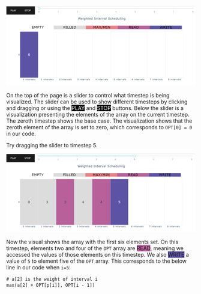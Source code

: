 

![initial view of Weighted Interval Scheduling window](images/dparray_empty.png)

On the top of the page is a slider to control what timestep is being visualized. The slider can be used to show different timesteps by clicking and dragging or using the <span style="color:white;background-color:black">PLAY</span> and <span style="color:white;background-color:black">STOP</span> buttons. Below the slider is a visualization presenting the elements of the array on the current timestep. The zeroth timestep shows the base case. The visualization shows that the zeroth element of the array is set to zero, which corresponds to `OPT[0] = 0` in our code.

Try dragging the slider to timestep 5.

![Weighted Interval Scheduling window at timstep 5](images/dparray_partial.png)

Now the visual shows the array with the first six elements set. On this timestep, elements two and four of the `OPT` array are <span style="background-color:#b7609a">READ</span>, meaning we accessed the values of those elements on this timestep. We also <span style="background-color:#5c53a5">WRITE</span> a value of `5` to element five of the `OPT` array. This corresponds to the below line in our code when `i=5`:
```
# a[2] is the weight of interval i
max(a[2] + OPT[p[i]], OPT[i - 1])
```

